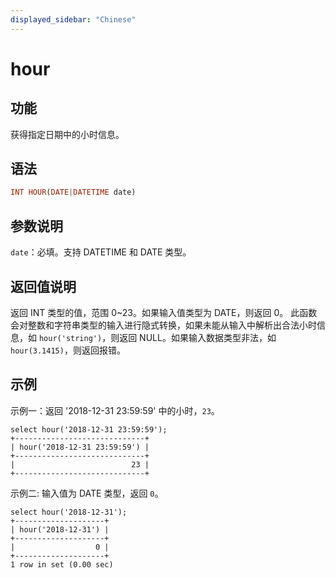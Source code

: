 ```yaml
---
displayed_sidebar: "Chinese"
---
```


# hour

## 功能

获得指定日期中的小时信息。

## 语法

```Haskell
INT HOUR(DATE|DATETIME date)
```

## 参数说明

`date`：必填。支持 DATETIME 和 DATE 类型。

## 返回值说明

返回 INT 类型的值，范围 0~23。如果输入值类型为 DATE，则返回 0。
此函数会对整数和字符串类型的输入进行隐式转换，如果未能从输入中解析出合法小时信息，如 `hour('string')`，则返回 NULL。如果输入数据类型非法，如 `hour(3.1415)`，则返回报错。

## 示例

示例一：返回 '2018-12-31 23:59:59' 中的小时，`23`。

```Plain Text
select hour('2018-12-31 23:59:59');
+-----------------------------+
| hour('2018-12-31 23:59:59') |
+-----------------------------+
|                          23 |
+-----------------------------+
```

示例二: 输入值为 DATE 类型，返回 `0`。

```Plain Text
select hour('2018-12-31');
+--------------------+
| hour('2018-12-31') |
+--------------------+
|                  0 |
+--------------------+
1 row in set (0.00 sec)
```
